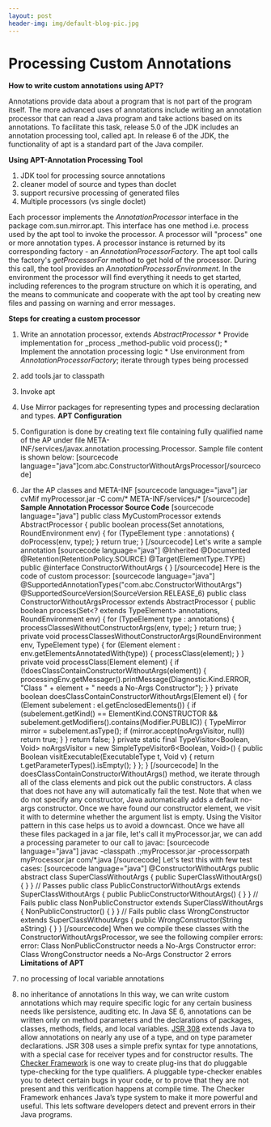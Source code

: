 ```yaml
---
layout: post
header-img: img/default-blog-pic.jpg
---
```


# Processing Custom Annotations 

**How to write custom annotations using APT?**   


Annotations provide data about a program that is not part of the program itself. The more advanced uses of annotations include writing an annotation processor that can read a Java program and take actions based on its annotations. To facilitate this task, release 5.0 of the JDK includes an annotation processing tool, called apt. In release 6 of the JDK, the functionality of apt is a standard part of the Java compiler. 

  
**Using APT-Annotation Processing Tool**

  1. JDK tool for processing source annotations
  2. cleaner model of source and types than doclet
  3. support recursive processing of generated files
  4. Multiple processors (vs single doclet)

Each processor implements the _AnnotationProcessor_ interface in the package com.sun.mirror.apt. This interface has one method i.e. process used by the apt tool to invoke the processor. A processor will "process" one or more annotation types. A processor instance is returned by its corresponding factory - an _AnnotationProcessorFactory_. The apt tool calls the factory's _getProcessorFor_ method to get hold of the processor. During this call, the tool provides an _AnnotationProcessorEnvironment_. In the environment the processor will find everything it needs to get started, including references to the program structure on which it is operating, and the means to communicate and cooperate with the apt tool by creating new files and passing on warning and error messages.

**Steps for creating a custom processor**

  1. Write an annotation processor, extends _AbstractProcessor_
    * Provide implementation for _process _method-public void process();
    * Implement the annotation processing logic
    * Use environment from _AnnotationProcessorFactory_; iterate through types being processed
  2. add tools.jar to classpath
  3. Invoke apt
  4. Use Mirror packages for representing types and processing declaration and types.
**APT Configuration**

  1. Configuration is done by creating text file containing fully qualified name of the AP under file META-INF/services/javax.annotation.processing.Processor. Sample file content is shown below: [sourcecode language="java"]com.abc.ConstructorWithoutArgsProcessor[/sourcecode]
  2. Jar the AP classes and META-INF
[sourcecode language="java"] jar cvMif myProcessor.jar -C com/* META-INF/services/* [/sourcecode]  **Sample Annotation Processor Source Code** [sourcecode language="java"] public class MyCustomProcessor extends AbstractProcessor { public boolean process(Set annotations, RoundEnvironment env) { for (TypeElement type : annotations) { doProcess(env, type); } return true; } [/sourcecode] Let's write a sample annotation [sourcecode language="java"] @Inherited @Documented @Retention(RetentionPolicy.SOURCE) @Target(ElementType.TYPE) public @interface ConstructorWithoutArgs { } [/sourcecode] Here is the code of custom processor: [sourcecode language="java"] @SupportedAnnotationTypes("com.abc.ConstructorWithoutArgs") @SupportedSourceVersion(SourceVersion.RELEASE_6) public class ConstructorWithoutArgsProcessor extends AbstractProcessor { public boolean process(Set<? extends TypeElement> annotations, RoundEnvironment env) { for (TypeElement type : annotations) { processClassesWithoutConstructorArgs(env, type); } return true; } private void processClassesWithoutConstructorArgs(RoundEnvironment env, TypeElement type) { for (Element element : env.getElementsAnnotatedWith(type)) { processClass(element); } } private void processClass(Element element) { if (!doesClassContainConstructorWithoutArgs(element)) { processingEnv.getMessager().printMessage(Diagnostic.Kind.ERROR, "Class " \+ element + " needs a No-Args Constructor"); } } private boolean doesClassContainConstructorWithoutArgs(Element el) { for (Element subelement : el.getEnclosedElements()) { if (subelement.getKind() == ElementKind.CONSTRUCTOR && subelement.getModifiers().contains(Modifier.PUBLIC)) { TypeMirror mirror = subelement.asType(); if (mirror.accept(noArgsVisitor, null)) return true; } } return false; } private static final TypeVisitor<Boolean, Void> noArgsVisitor = new SimpleTypeVisitor6<Boolean, Void>() { public Boolean visitExecutable(ExecutableType t, Void v) { return t.getParameterTypes().isEmpty(); } }; } [/sourcecode] In the doesClassContainConstructorWithoutArgs() method, we iterate through all of the class elements and pick out the public constructors. A class that does not have any will automatically fail the test. Note that when we do not specify any constructor, Java automatically adds a default no-args constructor. Once we have found our constructor element, we visit it with to determine whether the argument list is empty. Using the Visitor pattern in this case helps us to avoid a downcast. Once we have all these files packaged in a jar file, let's call it myProcessor.jar, we can add a processing parameter to our call to javac: [sourcecode language="java"] javac -classpath .;myProcessor.jar -processorpath myProcessor.jar com/*.java [/sourcecode] Let's test this with few test cases: [sourcecode language="java"] @ConstructorWithoutArgs public abstract class SuperClassWithoutArgs { public SuperClassWithoutArgs() { } } // Passes public class PublicConstructorWithoutArgs extends SuperClassWithoutArgs { public PublicConstructorWithoutArgs() { } } // Fails public class NonPublicConstructor extends SuperClassWithoutArgs { NonPublicConstructor() { } } // Fails public class WrongConstructor extends SuperClassWithoutArgs { public WrongConstructor(String aString) { } } [/sourcecode] When we compile these classes with the ConstructorWithoutArgsProcessor, we see the following compiler errors: error: Class NonPublicConstructor needs a No-Args Constructor error: Class WrongConstructor needs a No-Args Constructor 2 errors **Limitations of APT**

  1. no processing of local variable annotations
  2. no inheritance of annotations
In this way, we can write custom annotations which may require specific logic for any certain business needs like persistence, auditing etc. In Java SE 6, annotations can be written only on method parameters and the declarations of packages, classes, methods, fields, and local variables. [JSR 308](http://types.cs.washington.edu/jsr308/) extends Java to allow annotations on nearly any use of a type, and on type parameter declarations. JSR 308 uses a simple prefix syntax for type annotations, with a special case for receiver types and for constructor results. The [Checker Framework](http://types.cs.washington.edu/checker-framework/) is one way to create plug-ins that do pluggable type-checking for the type qualifiers. A pluggable type-checker enables you to detect certain bugs in your code, or to prove that they are not present and this verification happens at compile time. The Checker Framework enhances Java’s type system to make it more powerful and useful. This lets software developers detect and prevent errors in their Java programs.
